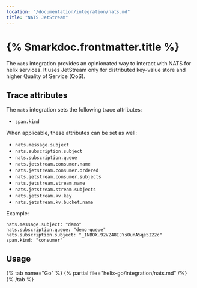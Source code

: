 ```yaml
---
location: "/documentation/integration/nats.md"
title: "NATS JetStream"
---
```


# {% $markdoc.frontmatter.title %}

The `nats` integration provides an opinionated way to interact with NATS for
helix services. It uses JetStream only for distributed key-value store and higher
Quality of Service (QoS).

## Trace attributes

The `nats` integration sets the following trace attributes:
- `span.kind`

When applicable, these attributes can be set as well:
- `nats.message.subject`
- `nats.subscription.subject`
- `nats.subscription.queue`
- `nats.jetstream.consumer.name`
- `nats.jetstream.consumer.ordered`
- `nats.jetstream.consumer.subjects`
- `nats.jetstream.stream.name`
- `nats.jetstream.stream.subjects`
- `nats.jetstream.kv.key`
- `nats.jetstream.kv.bucket.name`

Example:
```
nats.message.subject: "demo"
nats.subscription.queue: "demo-queue"
nats.subscription.subject: "_INBOX.92V248IJYsOunA5qe5I22c"
span.kind: "consumer"
```

## Usage

{% tab name="Go" %}
  {% partial file="helix-go/integration/nats.md" /%} 
{% /tab %}
